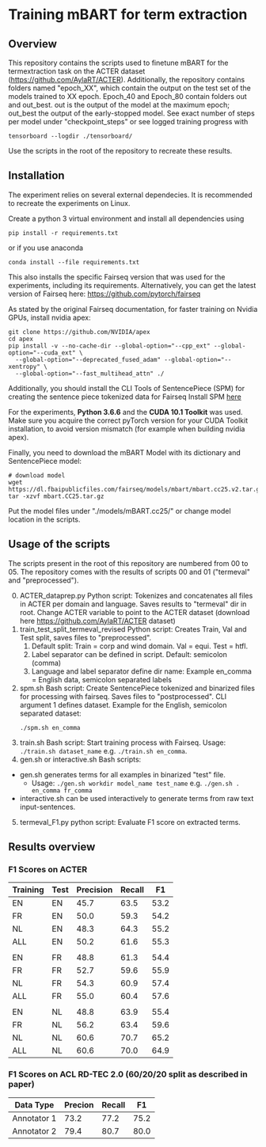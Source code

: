 # Training mBART for term extraction

## Overview

This repository contains the scripts used to finetune mBART for the termextraction task on the ACTER dataset (https://github.com/AylaRT/ACTER).
Additionally, the repository contains folders named "epoch_XX", which contain the output on the test set of the models trained to XX epoch.
Epoch_40 and Epoch_80 contain folders out and out_best. out is the output of the model at the maximum epoch; out_best the output of the early-stopped model.
See exact number of steps per model under "checkpoint_steps" or see logged training progress with 
```
tensorboard --logdir ./tensorboard/
```

Use the scripts in the root of the repository to recreate these results.



## Installation

The experiment relies on several external dependecies. It is recommended to recreate the experiments on Linux.

Create a python 3 virtual environment and install all dependencies using

```
pip install -r requirements.txt
```
or if you use anaconda
```
conda install --file requirements.txt 
```

This also installs the specific Fairseq version that was used for the experiments, including its requirements.
Alternatively, you can get the latest version of Fairseq here: https://github.com/pytorch/fairseq

As stated by the original Fairseq documentation, for faster training on Nvidia GPUs, install nvidia apex:
``` 
git clone https://github.com/NVIDIA/apex
cd apex
pip install -v --no-cache-dir --global-option="--cpp_ext" --global-option="--cuda_ext" \
  --global-option="--deprecated_fused_adam" --global-option="--xentropy" \
  --global-option="--fast_multihead_attn" ./
```

Additionally, you should install the CLI Tools of SentencePiece (SPM) for creating the sentence piece tokenized data for Fairseq
Install SPM [here](https://github.com/google/sentencepiece)

For the experiments, **Python 3.6.6** and the **CUDA 10.1 Toolkit** was used. Make sure you acquire the correct pyTorch version for your CUDA Toolkit installation, to avoid version mismatch (for example when building nvidia apex).

Finally, you need to download the mBART Model with its dictionary and SentencePiece model:
```
# download model
wget https://dl.fbaipublicfiles.com/fairseq/models/mbart/mbart.cc25.v2.tar.gz
tar -xzvf mbart.CC25.tar.gz
```
Put the model files under "./models/mBART.cc25/" or change model location in the scripts.
 
## Usage of the scripts

The scripts present in the root of this repository are numbered from 00 to 05. 
The repository comes with the results of scripts 00 and 01 ("termeval" and "preprocessed").

00. ACTER_dataprep.py Python script: 
Tokenizes and concatenates all files in ACTER per domain and language. Saves results to "termeval" dir in root. Change ACTER variable to point to the ACTER dataset (download here https://github.com/AylaRT/ACTER dataset)
01. train_test_split_termeval_revised Python script:
Creates Train, Val and Test split, saves files to "preprocessed". 
	1. Default split: Train = corp and wind domain. Val = equi. Test = htfl.
	2. Label separator can be defined in script. Default: semicolon (comma)
	3. Language and label separator define dir name: Example en_comma = English data, semicolon separated labels
02. spm.sh Bash script:
Create SentencePiece tokenized and binarized files for processing with fairseq. Saves files to "postprocessed".
CLI argument 1 defines dataset. Example for the English, semicolon separated dataset:
	```
	./spm.sh en_comma
	```
03. train.sh Bash script:
Start training process with Fairseq. Usage: `./train.sh dataset_name` e.g. `./train.sh en_comma`.
04. gen.sh or interactive.sh Bash scripts:
* gen.sh generates terms for all examples in binarized "test" file. 
	* Usage: `./gen.sh workdir model_name test_name` e.g. `./gen.sh . en_comma fr_comma`
* interactive.sh can be used interactively to generate terms from raw text input-sentences.
05. termeval_F1.py python script:
Evaluate F1 score on extracted terms.

## Results overview

### F1 Scores on ACTER

Training | Test | Precision | Recall | F1
------------ | ------------- | -------------| -------------| -------------|
EN | EN | 45.7 | 63.5 | 53.2
FR | EN | 50.0 | 59.3 | 54.2
NL | EN |  48.3 | 64.3 | 55.2
ALL | EN | 50.2 | 61.6 | 55.3
| | | 
EN | FR | 48.8 | 61.3 | 54.4
FR | FR | 52.7 | 59.6 | 55.9
NL | FR | 54.3 | 60.9 | 57.4
ALL | FR | 55.0 | 60.4 | 57.6
| | | 
EN | NL | 48.8 | 63.9 | 55.4
FR | NL | 56.2 | 63.4 | 59.6
NL | NL | 60.6 | 70.7 | 65.2
ALL | NL | 60.6 | 70.0 | 64.9

### F1 Scores on ACL RD-TEC 2.0 (60/20/20 split as described in paper)
Data Type | Precion | Recall | F1 | 
------------ | ------------- |  ------------- |  ------------- |
Annotator 1 | 73.2 | 77.2 | 75.2 | 
Annotator 2 | 79.4 | 80.7 | 80.0 |






